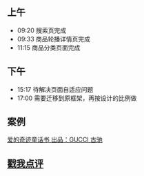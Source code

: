 ## 上午
* 09:20 搜索页完成
* 09:33 商品轮播详情页完成
* 11:15 商品分类页面完成
## 下午
* 15:17 待解决页面自适应问题
* 17:00 需要迁移到原框架，再按设计的比例做
## 案例
[爱的奇迹童话书  出品：GUCCI 古驰](https://digital.gucci.cn/weixin/170602/ch/)

## [戳我点评](https://github.com/chinachenhuakang/work-detail/issues/4)
